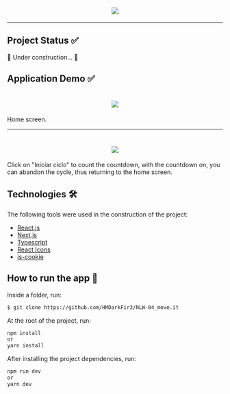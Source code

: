 <h1 align="center" >
  <img align="center" src="https://user-images.githubusercontent.com/65872394/109370045-80ad0580-787d-11eb-838c-03cbe0ab0880.png" />
</h1>

<hr>

## Project Status ✅ 
🚧 Under construction... 🚧

## Application Demo ✅
<h1 align="center" >
  <img src="https://user-images.githubusercontent.com/65872394/109372192-0a150580-7887-11eb-86df-08e1ed1ae7d8.png" />
</h1>
Home screen.

<hr>

<h1 align="center">
  <img src="https://user-images.githubusercontent.com/65872394/109372354-d4bce780-7887-11eb-869a-6f145e96638c.png" />
</h1>
Click on "Iniciar ciclo" to count the countdown, with the countdown on, you can abandon the cycle, thus returning to the home screen.

## Technologies 🛠
 
The following tools were used in the construction of the project:

- [React.js](https://reactjs.org)
- [Next.js](https://nextjs.org)
- [Typescript](https://www.typescriptlang.org)
- [React Icons](https://react-icons.github.io/react-icons/)
- [js-cookie](https://github.com/js-cookie/js-cookie)

## How to run the app 🚀

Inside a folder, run:
```bash
$ git clone https://github.com/HMDarkFir3/NLW-04_move.it
```
At the root of the project, run:
```bash
npm install  
or 
yarn install
```
After installing the project dependencies, run:
```bash
npm run dev
or
yarn dev
```
